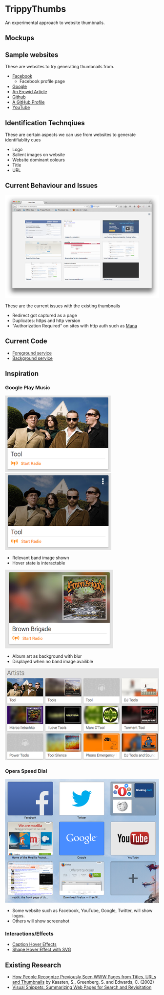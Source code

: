 TrippyThumbs
============

An experimental approach to website thumbnails.


Mockups
-------


Sample websites
---------------

These are websites to try generating thumbnails from.

- [Facebook](http://facebook.com)
	- Facebook profile page
- [Google](http://google.com)
- [An Erowid Article](http://www.erowid.org/plants/tobacco/tobacco.shtml)
- [Github](https://github.com/)
- [A GitHub Profile](https://github.com/vtsatskin)
- [YouTube](http://youtube.com)

Identification Technqiues
----------------------------

These are certain aspects we can use from websites to generate identifiablity cues

- Logo
- Salient images on website
- Website dominant colours
- Title
- URL

Current Behaviour and Issues
----------------------------

![](images/current.design.png)

These are the current issues with the existing thumbnails

- Redirect got captured as a page
- Duplicates: https and http version
- "Authorization Required" on sites with http auth such as [Mana](http://mana.mozilla.org)

Current Code
------------

- [Foreground service](http://mxr.mozilla.org/mozilla-central/source/toolkit/components/thumbnails/PageThumbs.jsm)
- [Background service](http://mxr.mozilla.org/mozilla-central/source/toolkit/components/thumbnails/BackgroundPageThumbs.jsm)

Inspiration
-----------

### Google Play Music ###

![](images/inspiration/google.music.2.png)
![](images/inspiration/google.music.2.hover.png)

- Relevant band image shown
- Hover state is interactable

![](images/inspiration/google.music.png)

- Album art as background with blur
- Displayed when no band image availible

![](images/inspiration/google.music.many.png)

### Opera Speed Dial ###

![](images/inspiration/opera.speed.dial.png)

- Some website such as Facebook, YouTube, Google, Twitter, will show logos.
- Others will show screenshot

### Interactions/Effects ###

- [Caption Hover Effects](http://tympanus.net/Tutorials/CaptionHoverEffects/index3.html)
- [Shape Hover Effect with SVG](http://tympanus.net/Tutorials/ShapeHoverEffectSVG/index2.html)

Existing Research
-----------------

- [How People Recognize Previously Seen WWW Pages from Titles, URLs and Thumbnails][recognize] by Kaasten, S., Greenberg, S. and Edwards, C. (2002)
- [Visual Snippets: Summarizing Web Pages for Search and Revisitation][summarizingWebPages]

[recognize]:http://grouplab.cpsc.ucalgary.ca/Publications/2002-ThumbnailStudy.BHCI
[summarizingWebPages]:http://research.microsoft.com/en-us/um/people/cutrell/visual-snippets-chi2009-submission.pdf